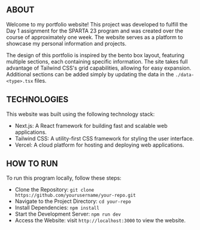 ## ABOUT
Welcome to my portfolio website! This project was developed to fulfill the Day 1 assignment for the SPARTA 23 program and was created over the course of approximately one week. The website serves as a platform to showcase my personal information and projects.

The design of this portfolio is inspired by the bento box layout, featuring multiple sections, each containing specific information. The site takes full advantage of Tailwind CSS's grid capabilities, allowing for easy expansion. Additional sections can be added simply by updating the data in the `./data-<type>.tsx` files.

## TECHNOLOGIES
This website was built using the following technology stack:

- Next.js: A React framework for building fast and scalable web applications.
- Tailwind CSS: A utility-first CSS framework for styling the user interface.
- Vercel: A cloud platform for hosting and deploying web applications.

## HOW TO RUN
To run this program locally, follow these steps:

- Clone the Repository:
`git clone https://github.com/yourusername/your-repo.git`
- Navigate to the Project Directory:
`cd your-repo`
- Install Dependencies:
`npm install`
- Start the Development Server:
`npm run dev`
- Access the Website:
visit `http://localhost:3000` to view the website.
